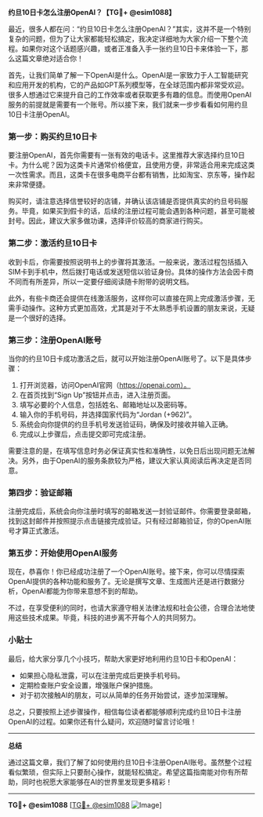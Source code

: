 **约旦10日卡怎么注册OpenAI？【TG💪+ @esim1088】**

最近，很多人都在问：“约旦10日卡怎么注册OpenAI？”其实，这并不是一个特别复杂的问题，但为了让大家都能轻松搞定，我决定详细地为大家介绍一下整个流程。如果你对这个话题感兴趣，或者正准备入手一张约旦10日卡来体验一下，那么这篇文章绝对适合你！

首先，让我们简单了解一下OpenAI是什么。OpenAI是一家致力于人工智能研究和应用开发的机构，它的产品如GPT系列模型等，在全球范围内都非常受欢迎。很多人想通过它来提升自己的工作效率或者获取更多有趣的信息。而使用OpenAI服务的前提就是需要有一个账号。所以接下来，我们就来一步步看看如何用约旦10日卡注册OpenAI。

### 第一步：购买约旦10日卡

要注册OpenAI，首先你需要有一张有效的电话卡。这里推荐大家选择约旦10日卡。为什么呢？因为这类卡片通常价格便宜，且使用方便，非常适合用来完成这类一次性需求。而且，这类卡在很多电商平台都有销售，比如淘宝、京东等，操作起来非常便捷。

购买时，请注意选择信誉较好的店铺，并确认该店铺是否提供真实的约旦号码服务。毕竟，如果买到假卡的话，后续的注册过程可能会遇到各种问题，甚至可能被封号。因此，建议大家多做功课，选择评价较高的商家进行购买。

### 第二步：激活约旦10日卡

收到卡后，你需要按照说明书上的步骤将其激活。一般来说，激活过程包括插入SIM卡到手机中，然后拨打电话或发送短信以验证身份。具体的操作方法会因卡商不同而有所差异，所以一定要仔细阅读随卡附带的说明文档。

此外，有些卡商还会提供在线激活服务，这样你可以直接在网上完成激活步骤，无需手动操作。这种方式更加高效，尤其是对于不太熟悉手机设置的朋友来说，无疑是一个很好的选择。

### 第三步：注册OpenAI账号

当你的约旦10日卡成功激活之后，就可以开始注册OpenAI账号了。以下是具体步骤：

1. 打开浏览器，访问OpenAI官网（https://openai.com）。
2. 在首页找到“Sign Up”按钮并点击，进入注册页面。
3. 填写必要的个人信息，包括姓名、邮箱地址以及密码等。
4. 输入你的手机号码，并选择国家代码为“Jordan (+962)”。
5. 系统会向你提供的约旦手机号发送验证码，确保及时接收并输入正确。
6. 完成以上步骤后，点击提交即可完成注册。

需要注意的是，在填写信息时务必保证真实性和准确性，以免日后出现问题无法解决。另外，由于OpenAI的服务条款较为严格，建议大家认真阅读后再决定是否同意。

### 第四步：验证邮箱

注册完成后，系统会向你注册时填写的邮箱发送一封验证邮件。你需要登录邮箱，找到这封邮件并按照提示点击链接完成验证。只有经过邮箱验证，你的OpenAI账号才算正式激活。

### 第五步：开始使用OpenAI服务

现在，恭喜你！你已经成功注册了一个OpenAI账号。接下来，你可以尽情探索OpenAI提供的各种功能和服务了。无论是撰写文章、生成图片还是进行数据分析，OpenAI都能为你带来意想不到的帮助。

不过，在享受便利的同时，也请大家遵守相关法律法规和社会公德，合理合法地使用这些技术成果。毕竟，科技的进步离不开每个人的共同努力。

### 小贴士

最后，给大家分享几个小技巧，帮助大家更好地利用约旦10日卡和OpenAI：

- 如果担心隐私泄露，可以在注册完成后更换手机号码。
- 定期检查账户安全设置，增强账户保护措施。
- 对于初次接触AI的朋友，可以从简单的任务开始尝试，逐步加深理解。

总之，只要按照上述步骤操作，相信每位读者都能够顺利完成约旦10日卡注册OpenAI的过程。如果你还有什么疑问，欢迎随时留言讨论哦！

---

**总结**

通过这篇文章，我们了解了如何使用约旦10日卡注册OpenAI账号。虽然整个过程看似繁琐，但实际上只要耐心操作，就能轻松搞定。希望这篇指南能对你有所帮助，同时也祝愿大家能够在AI的世界里发现更多精彩！

---

**TG💪+ @esim1088** [[TG💪+ @esim1088](https://t.me/s/esim1088) ![Image](https://i.postimg.cc/4NQfJmqS/Snipaste-2025-05-13-00-14-12.png)]